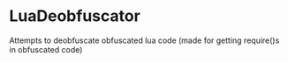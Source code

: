 # LuaDeobfuscator
Attempts to deobfuscate obfuscated lua code (made for getting require()s in obfuscated code)
